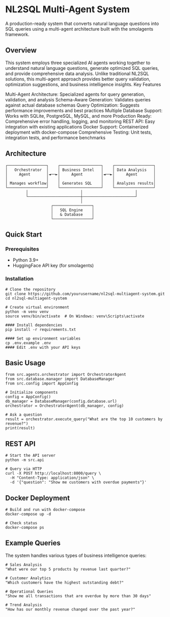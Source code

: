 # NL2SQL Multi-Agent System
A production-ready system that converts natural language questions into SQL queries using a multi-agent architecture built with the smolagents framework.

## Overview
This system employs three specialized AI agents working together to understand natural language questions, generate optimized SQL queries, and provide comprehensive data analysis. Unlike traditional NL2SQL solutions, this multi-agent approach provides better query validation, optimization suggestions, and business intelligence insights.
Key Features

Multi-Agent Architecture: Specialized agents for query generation, validation, and analysis
Schema-Aware Generation: Validates queries against actual database schemas
Query Optimization: Suggests performance improvements and best practices
Multiple Database Support: Works with SQLite, PostgreSQL, MySQL, and more
Production Ready: Comprehensive error handling, logging, and monitoring
REST API: Easy integration with existing applications
Docker Support: Containerized deployment with docker-compose
Comprehensive Testing: Unit tests, integration tests, and performance benchmarks

## Architecture
```
┌─────────────────┐    ┌──────────────────┐    ┌─────────────────┐
│   Orchestrator  │    │ Business Intel   │    │ Data Analysis   │
│     Agent       │◄──►│     Agent        │◄──►│     Agent       │
│                 │    │                  │    │                 │
│ Manages workflow│    │ Generates SQL    │    │ Analyzes results│
└─────────────────┘    └──────────────────┘    └─────────────────┘
         │                       │                       │
         └───────────────────────┼───────────────────────┘
                                 │
                    ┌─────────────────┐
                    │   SQL Engine    │
                    │   & Database    │
                    └─────────────────┘
```
## Quick Start
### Prerequisites

- Python 3.9+
- HuggingFace API key (for smolagents)

### Installation
```
# Clone the repository
git clone https://github.com/yourusername/nl2sql-multiagent-system.git
cd nl2sql-multiagent-system

# Create virtual environment
python -m venv venv
source venv/bin/activate  # On Windows: venv\Scripts\activate

#### Install dependencies
pip install -r requirements.txt

#### Set up environment variables
cp .env.example .env
#### Edit .env with your API keys
```
## Basic Usage
```
from src.agents.orchestrator import OrchestratorAgent
from src.database.manager import DatabaseManager
from src.config import AppConfig

# Initialize components
config = AppConfig()
db_manager = DatabaseManager(config.database.url)
orchestrator = OrchestratorAgent(db_manager, config)

# Ask a question
result = orchestrator.execute_query("What are the top 10 customers by revenue?")
print(result)
```
## REST API
```
# Start the API server
python -m src.api

# Query via HTTP
curl -X POST http://localhost:8000/query \
  -H "Content-Type: application/json" \
  -d '{"question": "Show me customers with overdue payments"}'
```
## Docker Deployment
```
# Build and run with docker-compose
docker-compose up -d

# Check status
docker-compose ps
```
## Example Queries
The system handles various types of business intelligence queries:
```
# Sales Analysis
"What were our top 5 products by revenue last quarter?"

# Customer Analytics  
"Which customers have the highest outstanding debt?"

# Operational Queries
"Show me all transactions that are overdue by more than 30 days"

# Trend Analysis
"How has our monthly revenue changed over the past year?"
```

